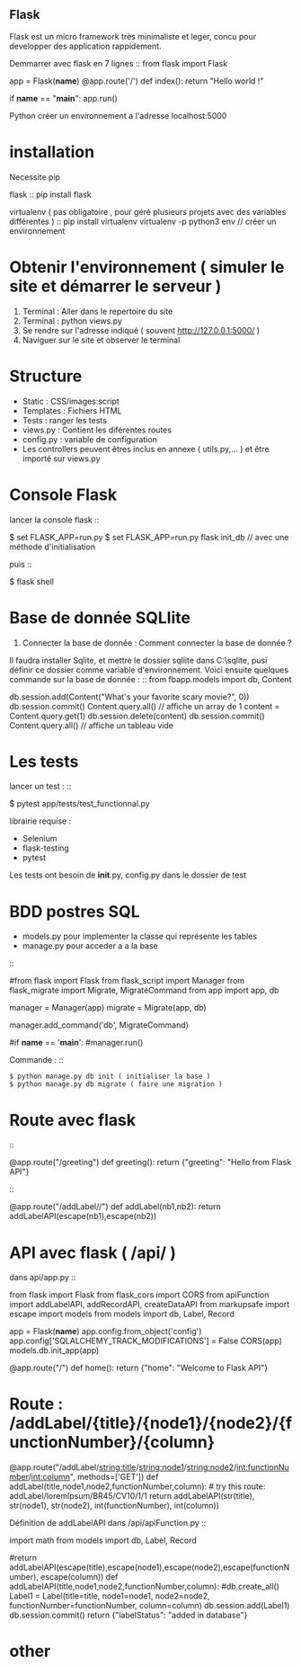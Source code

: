 ## Flask

Flask est un micro framework très minimaliste et leger, concu pour developper des application rappidement.

Demmarrer avec flask en 7 lignes
::
  from flask import Flask

  app = Flask(__name__)
  @app.route('/')
  def index():
      return "Hello world !"

  if __name__ == "__main__":
      app.run()

Python créer un environnement a l'adresse localhost:5000

installation
===========

Necessite pip

flask
::
  pip install flask

virtualenv ( pas obligatoire ,
pour géré plusieurs projets avec des variables différentes )
::
  pip install virtualenv
  virtualenv -p python3 env // créer un environnement

Obtenir l'environnement ( simuler le site et démarrer le serveur )
===========
1. Terminal : Aller dans le repertoire du site
2. Terminal : python views.py
3. Se rendre sur l'adresse indiqué ( souvent http://127.0.0.1:5000/ )
4. Naviguer sur le site et observer le terminal

Structure
===========

- Static : CSS/images:script
- Templates : Fichiers HTML
- Tests : ranger les tests
- views.py : Contient les diférentes routes
- config.py : variable de configuration
- Les controllers peuvent êtres inclus en annexe ( utils.py,... ) et être importé sur views.py


Console Flask
==============

lancer la console flask
::

  $ set FLASK_APP=run.py
  $ set FLASK_APP=run.py flask init_db  // avec une méthode d'initialisation

puis
::

  $ flask shell

Base de donnée SQLlite
=======================

1. Connecter la base de donnée :
Comment connecter la base de donnée ?

Il faudra installer Sqlite, et mettre le dossier sqllite dans C:\sqlite, pusi définir ce dossier comme variable d'environnement. Voici ensuite quelques commande sur la base de donnée :
::
  from fbapp.models import db, Content

  db.session.add(Content("What's your favorite scary movie?", 0))
  db.session.commit()
  Content.query.all()
  // affiche un array de 1
  content = Content.query.get(1)
  db.session.delete(content)
  db.session.commit()
  Content.query.all()
  // affiche un tableau vide

Les tests
=========

lancer un test :
::

  $ pytest app/tests/test_functionnal.py

librairie requise :
- Selenium
- flask-testing
- pytest

Les tests ont besoin de __init__.py, config.py dans le dossier de test


BDD postres SQL
=================

- models.py pour implementer la classe qui représente les tables
- manage.py pour acceder a a la base

::

  #from flask import Flask
  from flask_script import Manager
  from flask_migrate import Migrate, MigrateCommand
  from app import app, db


  manager = Manager(app)
  migrate = Migrate(app, db)

  manager.add_command('db', MigrateCommand)

  #if __name__ == '__main__':
      #manager.run()

Commande :
::

    $ python manage.py db init ( initialiser la base )
    $ python manage.py db migrate ( faire une migration )


Route avec flask
=================
::

  @app.route("/greeting")
  def greeting():
    return {"greeting": "Hello from Flask API"}

::

  @app.route("/addLabel/<nb1>/<nb2>")
  def addLabel(nb1,nb2):
    return addLabelAPI(escape(nb1),escape(nb2))


API avec flask ( /api/ )
=================

dans api/app.py
::

  from flask import Flask
  from flask_cors import CORS
  from apiFunction import addLabelAPI, addRecordAPI, createDataAPI
  from markupsafe import escape
  import models
  from models import db, Label, Record

  app = Flask(__name__)
  app.config.from_object('config')
  app.config['SQLALCHEMY_TRACK_MODIFICATIONS'] = False
  CORS(app)
  models.db.init_app(app)

  @app.route("/")
  def home():
      return {"home": "Welcome to Flask API"}

  # Route : /addLabel/{title}/{node1}/{node2}/{functionNumber}/{column}
  @app.route("/addLabel/<string:title>/<string:node1>/<string:node2>/<int:functionNumber>/<int:column>", methods=['GET'])
  def addLabel(title,node1,node2,functionNumber,column):
      # try this route: addLabel/loremIpsum/BR45/CV10/1/1
      return addLabelAPI(str(title), str(node1), str(node2), int(functionNumber), int(column))

Définition de addLabelAPI dans /api/apiFunction.py
::

  import math
  from models import db, Label, Record

  #return addLabelAPI(escape(title),escape(node1),escape(node2),escape(functionNumber), escape(column))
  def addLabelAPI(title,node1,node2,functionNumber,column):
      #db.create_all()
      Label1 = Label(title=title, node1=node1, node2=node2, functionNumber=functionNumber, column=column)
      db.session.add(Label1)
      db.session.commit()
      return {"labelStatus": "added in database"}








other
=====
